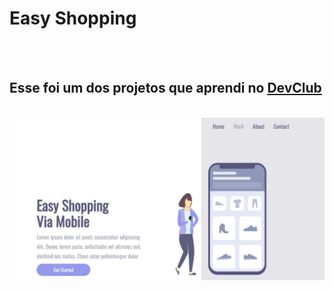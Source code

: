 <h1>Easy Shopping</h1>
<br>
<br>
<h2> Esse foi um dos projetos que aprendi no <a href="https://rodolfomori.com.br/devclub">DevClub</a></h2>
<br>
<img src="https://github.com/JunniorLuca/Projeto-CSS-2/blob/master/easy%20shopping%201.png?raw=true">
